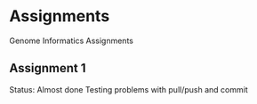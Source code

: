# Assignments
Genome Informatics Assignments


## Assignment 1

Status: Almost done
Testing problems with pull/push and commit
